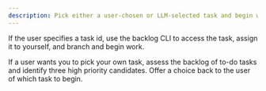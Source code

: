 ```yaml
---
description: Pick either a user-chosen or LLM-selected task and begin work on it
---
```


If the user specifies a task id, use the backlog CLI to access the task, assign it to yourself, and branch and begin work.

If a user wants you to pick your own task, assess the backlog of to-do tasks and identify three high priority candidates. Offer a choice back to the user of which task to begin.
